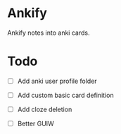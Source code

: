 # Ankify

Ankify notes into anki cards.

# Todo

- [ ] Add anki user profile folder
- [ ] Add custom basic card definition
- [ ] Add cloze deletion
- [ ] Better GUIW

